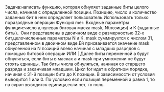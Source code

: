 Задача:написать функцию, которая обнуляет заданные биты целого числа, начиная с определенной позиции. Позицию, число и количество заданных бит в нем
определяет пользователь.Использовать только поразрядные операции
Функция mer:
Входные параметры функции:число а,нулевая битовая маска mask, N(позиция) и К (заданные биты).. Они представлены в двоичном виде с 
размерностью 32-х бит,целочисленные параметры N и K.
mask суммируется с числом 31, представленном в двоичном виде.Ей присваивается значение mask обнуленной на N позиций влево начиная с 
младших разрядов с помощью битовой операции ИЛИ |
Далее биты переменной а будут обнуляться, если биты в масках а и mask при умножении не будут стоять единицы. Так биты числа обнуляться,
начиная со старшего разряда и заканчивая младшим.
Цикл for идет в обратном порядке, начиная с 31-й позиции бита до К позиции. В зависимоссти от условия выводится 1 или 0. По условию 
если позиция переменной а равна 1, то на экран выводится единица,если нет, то ноль.
